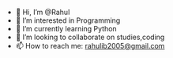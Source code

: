 - 👋 Hi, I’m @Rahul
- 👀 I’m interested in Programming 
- 🌱 I’m currently learning Python
- 💞️ I’m looking to collaborate on studies,coding
- 📫 How to reach me: rahulib2005@gmail.com


